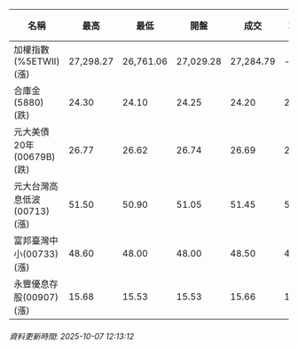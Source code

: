 | 名稱 | 最高 | 最低 | 開盤 | 成交 | 均價 | 成交金額(億) | 昨收 | 漲跌幅 | 漲跌 | 總量 | 昨量 | 振幅 |
| -------- | -------- | -------- | -------- |-------- | -------- | -------- |-------- |-------- |-------- | -------- | -------- |-------- |
|加權指數(%5ETWII) (漲)|27,298.27|26,761.06|27,029.28|27,284.79|-|4,369.31|26,761.06|1.96%|523.73|7,640,219|0|2.01%|
|合庫金(5880) (跌)|24.30|24.10|24.25|24.20|24.20|1.93|24.35|0.62%|0.15|7,964|7,035|0.82%|
|元大美債20年(00679B) (跌)|26.77|26.62|26.74|26.69|26.68|11.80|26.88|0.71%|0.19|44,235|25,917|0.56%|
|元大台灣高息低波(00713) (漲)|51.50|50.90|51.05|51.45|51.19|10.69|51.10|0.68%|0.35|20,884|10,440|1.17%|
|富邦臺灣中小(00733) (漲)|48.60|48.00|48.00|48.50|48.44|0.854|47.75|1.57%|0.75|1,763|1,124|1.26%|
|永豐優息存股(00907) (漲)|15.68|15.53|15.53|15.66|15.63|0.188|15.53|0.84%|0.13|1,202|935|0.97%|
###### 資料更新時間: 2025-10-07 12:13:12